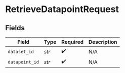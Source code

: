 # RetrieveDatapointRequest


## Fields

| Field              | Type               | Required           | Description        |
| ------------------ | ------------------ | ------------------ | ------------------ |
| `dataset_id`       | *str*              | :heavy_check_mark: | N/A                |
| `datapoint_id`     | *str*              | :heavy_check_mark: | N/A                |
